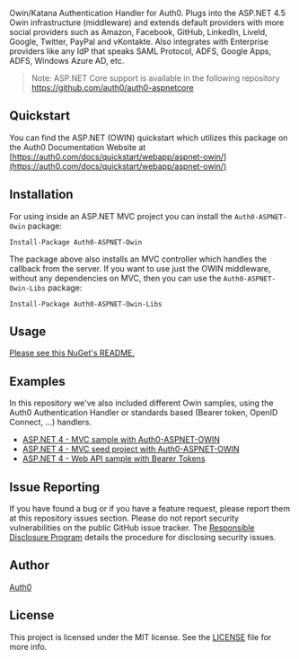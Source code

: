 Owin/Katana Authentication Handler for Auth0. Plugs into the ASP.NET 4.5 Owin infrastructure (middleware) and extends default providers with more social providers such as Amazon, Facebook, GitHub, LinkedIn, LiveId, Google, Twitter, PayPal and vKontakte. Also integrates with Enterprise providers like any IdP that speaks SAML Protocol, ADFS, Google Apps, ADFS, Windows Azure AD, etc.

> Note: ASP.NET Core support is available in the following repository https://github.com/auth0/auth0-aspnetcore

## Quickstart

You can find the ASP.NET (OWIN) quickstart which utilizes this package on the Auth0 Documentation Website at [https://auth0.com/docs/quickstart/webapp/aspnet-owin/](https://auth0.com/docs/quickstart/webapp/aspnet-owin/)
 
## Installation

For using inside an ASP.NET MVC project you can install the `Auth0-ASPNET-Owin` package:

```
Install-Package Auth0-ASPNET-Owin
```

The package above also installs an MVC controller which handles the callback from the server. If you want to use just the OWIN middleware, without any dependencies on MVC, then you can use the `Auth0-ASPNET-Owin-Libs` package: 

```
Install-Package Auth0-ASPNET-Owin-Libs
```

## Usage

[Please see this NuGet's README.](nuget/README.txt)

## Examples

In this repository we've also included different Owin samples, using the Auth0 Authentication Handler or standards based (Bearer token, OpenID Connect, ...) handlers.

 - [ASP.NET 4 - MVC sample with Auth0-ASPNET-OWIN](https://github.com/auth0/auth0-aspnet-owin/tree/master/examples/MvcSample)
 - [ASP.NET 4 - MVC seed project with Auth0-ASPNET-OWIN](https://github.com/auth0/auth0-aspnet-owin/tree/master/examples/basic-mvc-sample)
 - [ASP.NET 4 - Web API sample with Bearer Tokens](https://github.com/auth0/auth0-aspnet-owin/tree/master/examples/WebApi)

## Issue Reporting

If you have found a bug or if you have a feature request, please report them at this repository issues section. Please do not report security vulnerabilities on the public GitHub issue tracker. The [Responsible Disclosure Program](https://auth0.com/whitehat) details the procedure for disclosing security issues.

## Author

[Auth0](auth0.com)

## License

This project is licensed under the MIT license. See the [LICENSE](LICENSE) file for more info.
